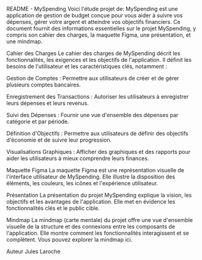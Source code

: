 README - MySpending
Voici l'étude projet de: 
MySpending est une application de gestion de budget conçue pour vous aider à suivre vos dépenses, gérer votre argent et atteindre vos objectifs financiers. Ce document fournit des informations essentielles sur le projet MySpending, y compris son cahier des charges, la maquette Figma, une présentation, et une mindmap.

Cahier des Charges
Le cahier des charges de MySpending décrit les fonctionnalités, les exigences et les objectifs de l'application. Il définit les besoins de l'utilisateur et les caractéristiques clés, notamment :

Gestion de Comptes : Permettre aux utilisateurs de créer et de gérer plusieurs comptes bancaires.

Enregistrement des Transactions : Autoriser les utilisateurs à enregistrer leurs dépenses et leurs revenus.

Suivi des Dépenses : Fournir une vue d'ensemble des dépenses par catégorie et par période.

Définition d'Objectifs : Permettre aux utilisateurs de définir des objectifs d'économie et de suivre leur progression.

Visualisations Graphiques : Afficher des graphiques et des rapports pour aider les utilisateurs à mieux comprendre leurs finances.

Maquette Figma
La maquette Figma est une représentation visuelle de l'interface utilisateur de MySpending. Elle illustre la disposition des éléments, les couleurs, les icônes et l'expérience utilisateur.

Présentation
La présentation du projet MySpending explique la vision, les objectifs et les avantages de l'application. Elle met en évidence les fonctionnalités clés et le public cible.

Mindmap
La mindmap (carte mentale) du projet offre une vue d'ensemble visuelle de la structure et des connexions entre les composants de l'application. Elle montre comment les fonctionnalités interagissent et se complètent. Vous pouvez explorer la mindmap ici.

Auteur
Jules Laroche
